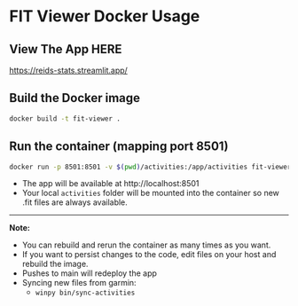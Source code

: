 # FIT Viewer Docker Usage

## View The App HERE
https://reids-stats.streamlit.app/

## Build the Docker image

```bash
docker build -t fit-viewer .
```

## Run the container (mapping port 8501)

```bash
docker run -p 8501:8501 -v $(pwd)/activities:/app/activities fit-viewer
```

- The app will be available at http://localhost:8501
- Your local `activities` folder will be mounted into the container so new .fit files are always available.

---

**Note:**
- You can rebuild and rerun the container as many times as you want.
- If you want to persist changes to the code, edit files on your host and rebuild the image.
- Pushes to main will redeploy the app
- Syncing new files from garmin: 
  - `winpy bin/sync-activities`
